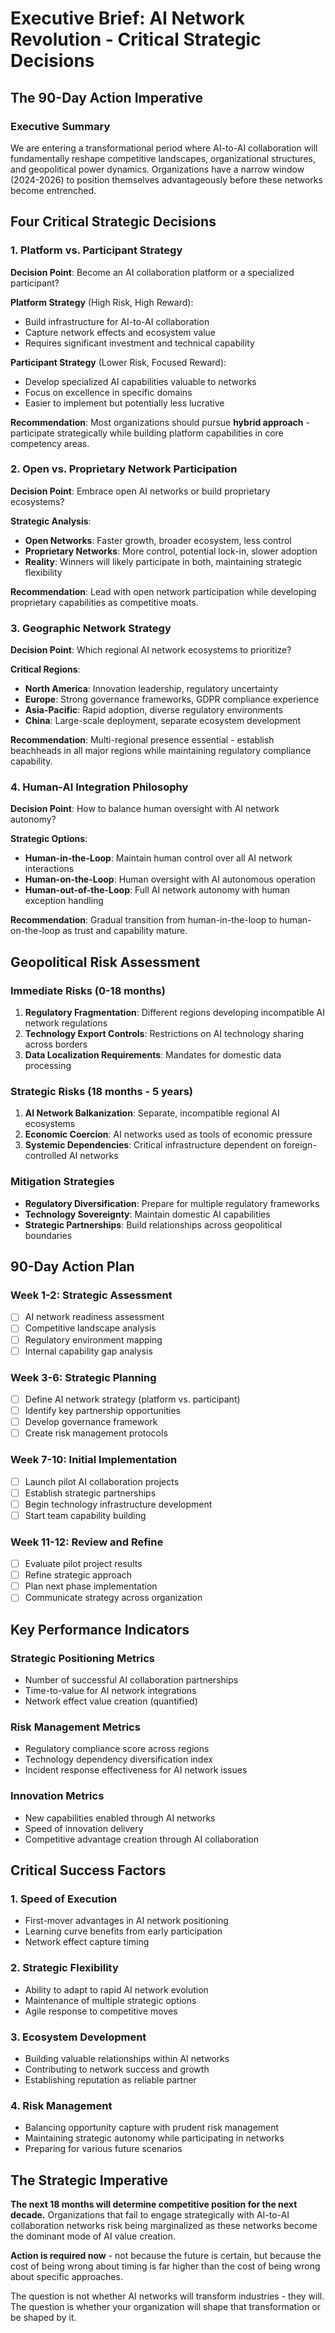 # Executive Brief: AI Network Revolution - Critical Strategic Decisions

## The 90-Day Action Imperative

### Executive Summary
We are entering a transformational period where AI-to-AI collaboration will fundamentally reshape competitive landscapes, organizational structures, and geopolitical power dynamics. Organizations have a narrow window (2024-2026) to position themselves advantageously before these networks become entrenched.

## Four Critical Strategic Decisions

### 1. Platform vs. Participant Strategy
**Decision Point**: Become an AI collaboration platform or a specialized participant?

**Platform Strategy** (High Risk, High Reward):
- Build infrastructure for AI-to-AI collaboration
- Capture network effects and ecosystem value
- Requires significant investment and technical capability

**Participant Strategy** (Lower Risk, Focused Reward):
- Develop specialized AI capabilities valuable to networks
- Focus on excellence in specific domains
- Easier to implement but potentially less lucrative

**Recommendation**: Most organizations should pursue **hybrid approach** - participate strategically while building platform capabilities in core competency areas.

### 2. Open vs. Proprietary Network Participation
**Decision Point**: Embrace open AI networks or build proprietary ecosystems?

**Strategic Analysis**:
- **Open Networks**: Faster growth, broader ecosystem, less control
- **Proprietary Networks**: More control, potential lock-in, slower adoption
- **Reality**: Winners will likely participate in both, maintaining strategic flexibility

**Recommendation**: Lead with open network participation while developing proprietary capabilities as competitive moats.

### 3. Geographic Network Strategy
**Decision Point**: Which regional AI network ecosystems to prioritize?

**Critical Regions**:
- **North America**: Innovation leadership, regulatory uncertainty
- **Europe**: Strong governance frameworks, GDPR compliance experience
- **Asia-Pacific**: Rapid adoption, diverse regulatory environments
- **China**: Large-scale deployment, separate ecosystem development

**Recommendation**: Multi-regional presence essential - establish beachheads in all major regions while maintaining regulatory compliance capability.

### 4. Human-AI Integration Philosophy
**Decision Point**: How to balance human oversight with AI network autonomy?

**Strategic Options**:
- **Human-in-the-Loop**: Maintain human control over all AI network interactions
- **Human-on-the-Loop**: Human oversight with AI autonomous operation
- **Human-out-of-the-Loop**: Full AI network autonomy with human exception handling

**Recommendation**: Gradual transition from human-in-the-loop to human-on-the-loop as trust and capability mature.

## Geopolitical Risk Assessment

### Immediate Risks (0-18 months)
1. **Regulatory Fragmentation**: Different regions developing incompatible AI network regulations
2. **Technology Export Controls**: Restrictions on AI technology sharing across borders
3. **Data Localization Requirements**: Mandates for domestic data processing

### Strategic Risks (18 months - 5 years)
1. **AI Network Balkanization**: Separate, incompatible regional AI ecosystems
2. **Economic Coercion**: AI networks used as tools of economic pressure
3. **Systemic Dependencies**: Critical infrastructure dependent on foreign-controlled AI networks

### Mitigation Strategies
- **Regulatory Diversification**: Prepare for multiple regulatory frameworks
- **Technology Sovereignty**: Maintain domestic AI capabilities
- **Strategic Partnerships**: Build relationships across geopolitical boundaries

## 90-Day Action Plan

### Week 1-2: Strategic Assessment
- [ ] AI network readiness assessment
- [ ] Competitive landscape analysis
- [ ] Regulatory environment mapping
- [ ] Internal capability gap analysis

### Week 3-6: Strategic Planning
- [ ] Define AI network strategy (platform vs. participant)
- [ ] Identify key partnership opportunities
- [ ] Develop governance framework
- [ ] Create risk management protocols

### Week 7-10: Initial Implementation
- [ ] Launch pilot AI collaboration projects
- [ ] Establish strategic partnerships
- [ ] Begin technology infrastructure development
- [ ] Start team capability building

### Week 11-12: Review and Refine
- [ ] Evaluate pilot project results
- [ ] Refine strategic approach
- [ ] Plan next phase implementation
- [ ] Communicate strategy across organization

## Key Performance Indicators

### Strategic Positioning Metrics
- Number of successful AI collaboration partnerships
- Time-to-value for AI network integrations
- Network effect value creation (quantified)

### Risk Management Metrics
- Regulatory compliance score across regions
- Technology dependency diversification index
- Incident response effectiveness for AI network issues

### Innovation Metrics
- New capabilities enabled through AI networks
- Speed of innovation delivery
- Competitive advantage creation through AI collaboration

## Critical Success Factors

### 1. Speed of Execution
- First-mover advantages in AI network positioning
- Learning curve benefits from early participation
- Network effect capture timing

### 2. Strategic Flexibility
- Ability to adapt to rapid AI network evolution
- Maintenance of multiple strategic options
- Agile response to competitive moves

### 3. Ecosystem Development
- Building valuable relationships within AI networks
- Contributing to network success and growth
- Establishing reputation as reliable partner

### 4. Risk Management
- Balancing opportunity capture with prudent risk management
- Maintaining strategic autonomy while participating in networks
- Preparing for various future scenarios

## The Strategic Imperative

**The next 18 months will determine competitive position for the next decade.** Organizations that fail to engage strategically with AI-to-AI collaboration networks risk being marginalized as these networks become the dominant mode of AI value creation.

**Action is required now** - not because the future is certain, but because the cost of being wrong about timing is far higher than the cost of being wrong about specific approaches.

The question is not whether AI networks will transform industries - they will. The question is whether your organization will shape that transformation or be shaped by it.